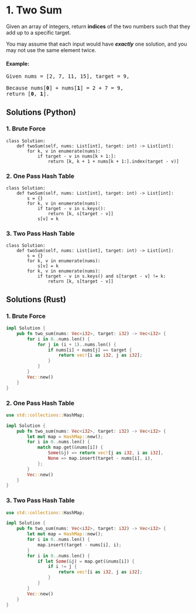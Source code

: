 # 1. Two Sum
Given an array of integers, return **indices** of the two numbers such that they add up to a specific target.

You may assume that each input would have ***exactly*** one solution, and you may not use the same element twice.

#### Example:
<pre>
Given nums = [2, 7, 11, 15], target = 9,

Because nums[<strong>0</strong>] + nums[<strong>1</strong>] = 2 + 7 = 9,
return [<strong>0</strong>, <strong>1</strong>].
</pre>

## Solutions (Python)

### 1. Brute Force
```Python3
class Solution:
    def twoSum(self, nums: List[int], target: int) -> List[int]:
        for k, v in enumerate(nums):
            if target - v in nums[k + 1:]:
                return [k, k + 1 + nums[k + 1:].index(target - v)]
```

### 2. One Pass Hash Table
```Python3
class Solution:
    def twoSum(self, nums: List[int], target: int) -> List[int]:
        s = {}
        for k, v in enumerate(nums):
            if target - v in s.keys():
                return [k, s[target - v]]
            s[v] = k
```

### 3. Two Pass Hash Table
```Python3
class Solution:
    def twoSum(self, nums: List[int], target: int) -> List[int]:
        s = {}
        for k, v in enumerate(nums):
            s[v] = k
        for k, v in enumerate(nums):
            if target - v in s.keys() and s[target - v] != k:
                return [k, s[target - v]]
```

## Solutions (Rust)

### 1. Brute Force
```Rust
impl Solution {
    pub fn two_sum(nums: Vec<i32>, target: i32) -> Vec<i32> {
        for i in 0..nums.len() {
            for j in (i + 1)..nums.len() {
                if nums[i] + nums[j] == target {
                    return vec![i as i32, j as i32];
                }
            }
        }
        Vec::new()
    }
}
```

### 2. One Pass Hash Table
```Rust
use std::collections::HashMap;

impl Solution {
    pub fn two_sum(nums: Vec<i32>, target: i32) -> Vec<i32> {
        let mut map = HashMap::new();
        for i in 0..nums.len() {
            match map.get(&nums[i]) {
                Some(&j) => return vec![j as i32, i as i32],
                None => map.insert(target - nums[i], i),
            };
        }
        Vec::new()
    }
}
```

### 3. Two Pass Hash Table
```Rust
use std::collections::HashMap;

impl Solution {
    pub fn two_sum(nums: Vec<i32>, target: i32) -> Vec<i32> {
        let mut map = HashMap::new();
        for i in 0..nums.len() {
            map.insert(target - nums[i], i);
        }
        for i in 0..nums.len() {
            if let Some(&j) = map.get(&nums[i]) {
                if i != j {
                    return vec![i as i32, j as i32];
                }
            }
        }
        Vec::new()
    }
}
```
